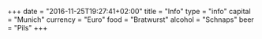 +++
date = "2016-11-25T19:27:41+02:00"
title = "Info"
type = "info"
capital = "Munich"
currency = "Euro"
food = "Bratwurst"
alcohol = "Schnaps"
beer = "Pils"
+++
